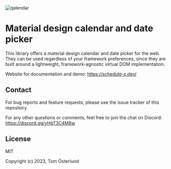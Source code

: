 ![qalendar](https://schedule-x.s3.eu-west-1.amazonaws.com/schedule-x-logo.png)

# Material design calendar and date picker

This library offers a material design calendar and date picker for the web. They can be used regardless of your
framework preferences, since they are built around a lightweight, framework-agnostic virtual DOM implementation.

Website for documentation and demo: https://schedule-x.dev/

## Contact

For bug reports and feature requests, please use the issue tracker of this repository.

For any other questions or comments, feel free to join the chat on Discord: https://discord.gg/yHbT3C4M8w

## License

MIT

Copyright (c) 2023, Tom Österlund
